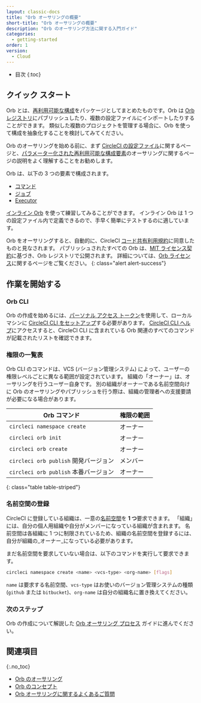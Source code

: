 ```yaml
---
layout: classic-docs
title: "Orb オーサリングの概要"
short-title: "Orb オーサリングの概要"
description: "Orb のオーサリング方法に関する入門ガイド"
categories:
  - getting-started
order: 1
version:
  - Cloud
---
```


* 目次
{:toc}

## クイック スタート

Orb とは、[再利用可能な構成]({{site.baseurl}}/2.0/orb-concepts/#orb-configuration-elements)をパッケージとしてまとめたものです。Orb は [Orb レジストリ](https://circleci.com/developer/orbs)にパブリッシュしたり、複数の設定ファイルにインポートしたりすることができます。 類似した複数のプロジェクトを管理する場合に、Orb を使って構成を抽象化することを検討してみてください。

Orb のオーサリングを始める前に、まず [CircleCI の設定ファイル]({{site.baseurl}}/2.0/config-intro/)に関するページと、[パラメーター化された再利用可能な構成要素]({{site.baseurl}}/2.0/reusing-config/)のオーサリングに関するページの説明をよく理解することをお勧めします。

Orb は、以下の 3 つの要素で構成されます。

* [コマンド]({{site.baseurl}}/2.0/orb-concepts/#commands)
* [ジョブ]({{site.baseurl}}/2.0/orb-concepts/#executors)
* [Executor]({{site.baseurl}}/2.0/orb-concepts/#jobs)

[インライン Orb]({{site.baseurl}}/2.0/reusing-config/#writing-inline-orbs) を使って練習してみることができます。 インライン Orb は 1 つの設定ファイル内で定義できるので、手早く簡単にテストするのに適しています。

Orb をオーサリングすると、自動的に、CircleCI [コード共有利用規約](https://circleci.com/legal/code-sharing-terms/)に同意したものと見なされます。 パブリッシュされたすべての Orb は、[MIT ライセンス契約](https://opensource.org/licenses/MIT)に基づき、Orb レジストリで公開されます。 詳細については、[Orb ライセンス](https://circleci.com/developer/orbs/licensing)に関するページをご覧ください。
{: class="alert alert-success"}

## 作業を開始する

### Orb CLI

Orb の作成を始めるには、[パーソナル アクセス トークン](https://app.circleci.com/settings/user/tokens)を使用して、ローカル マシンに [CircleCI CLI をセットアップ]({{site.baseurl}}/2.0/local-cli/#installation)する必要があります。 [CircleCI CLI ヘルプ](https://circleci-public.github.io/circleci-cli/circleci_orb.html)にアクセスすると、CircleCI CLI に含まれている Orb 関連のすべてのコマンドが記載されたリストを確認できます。

### 権限の一覧表

Orb CLI のコマンドは、VCS (バージョン管理システム) によって、ユーザーの権限レベルごとに異なる範囲が設定されています。 組織の「オーナー」は、オーサリングを行うユーザー自身です。 別の組織がオーナーである名前空間向けに Orb のオーサリングやパブリッシュを行う際は、組織の管理者への支援要請が必要になる場合があります。

| Orb コマンド                       | 権限の範囲 |
| ------------------------------ | ----- |
| `circleci namespace create`    | オーナー  |
| `circleci orb init`            | オーナー  |
| `circleci orb create`          | オーナー  |
| `circleci orb publish` 開発バージョン | メンバー  |
| `circleci orb publish` 本番バージョン | オーナー  |
{: class="table table-striped"}

### 名前空間の登録

CircleCI に登録している組織は、一意の[名前空間]({{site.baseurl}}/2.0/orb-concepts/#namespaces)を **1 つ**要求できます。 「組織」には、自分の個人用組織や自分がメンバーになっている組織が含まれます。 名前空間は各組織に 1 つに制限されているため、組織の名前空間を登録するには、自分が組織の_オーナー_になっている必要があります。

まだ名前空間を要求していない場合は、以下のコマンドを実行して要求できます。
```sh
circleci namespace create <name> <vcs-type> <org-name> [flags]
```

`name` は要求する名前空間、`vcs-type` はお使いのバージョン管理システムの種類 (`github` または `bitbucket`)、`org-name` は自分の組織名に置き換えてください。

### 次のステップ

Orb の作成について解説した [Orb オーサリング プロセス]({{site.baseurl}}/2.0/orb-author/) ガイドに進んでください。


## 関連項目
{:.no_toc}

- [Orb のオーサリング]({{site.baseurl}}/2.0/orb-author/)
- [Orb のコンセプト]({{site.baseurl}}/2.0/orb-concepts/)
- [Orb オーサリングに関するよくあるご質問]({{site.baseurl}}/2.0/orb-author-faq/)
